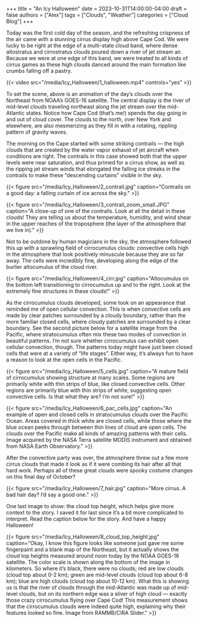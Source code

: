 +++
title = "An Icy Halloween"
date = 2023-10-31T14:00:00-04:00
draft = false
authors = ["Alex"]
tags = ["Clouds", "Weather"]
categories = ["Cloud Blog"]
+++

Today was the first cold day of the season, and the refreshing crispness of the air came with a stunning cirrus display high above Cape Cod. We were lucky to be right at the edge of a multi-state cloud band, where dense altostratus and cirrostratus clouds poured down a river of jet stream air. Because we were at one edge of this band, we were treated to all kinds of cirrus games as these high clouds danced around the main formation like crumbs falling off a pastry. 

{{< video src="/media/Icy_Halloween/1_halloween.mp4" controls="yes" >}}

To set the scene, above is an animation of the day’s clouds over the Northeast from NOAA’s GOES-16 satellite. The central display is the river of mid-level clouds traveling northeast along the jet stream over the mid-Atlantic states. Notice how Cape Cod (that’s me!) spends the day going in and out of cloud cover. The clouds to the north, over New York and elsewhere, are also mesmerizing as they fill in with a rotating, rippling pattern of gravity waves. 

The morning on the Cape started with some striking contrails — the high clouds that are created by the water vapor exhaust of jet aircraft when conditions are right. The contrails in this case showed both that the upper levels were near saturation, and thus primed for a cirrus show, as well as the ripping jet stream winds that elongated the falling ice streaks in the contrails to make these “descending curtains” visible in the sky.

{{< figure src="/media/Icy_Halloween/2_contrail.jpg" caption="Contrails on a good day: a falling curtain of ice across the sky." >}}

{{< figure src="/media/Icy_Halloween/3_contrail_zoom_small.JPG" caption="A close-up of one of the contrails. Look at all the detail in these clouds! They are telling us about the temperature, humidity, and wind shear in the upper reaches of the troposphere (the layer of the atmosphere that we live in)." >}}

Not to be outdone by human magicians in the sky, the atmosphere followed this up with a sprawling field of cirrocumulus clouds: convective cells high in the atmosphere that look positively minuscule because they are so far away. The cells were incredibly fine, developing along the edge of the burlier altocumulus of the cloud river. 

{{< figure src="/media/Icy_Halloween/4_cirr.jpg" caption="Altocumulus on the bottom left transitioning to cirrocumulus up and to the right. Look at the extremely fine structures in these clouds!" >}}

As the cirrocumulus clouds developed, some took on an appearance that reminded me of open cellular convection. This is when convective cells are made by clear patches surrounded by a cloudy boundary, rather than the more familiar closed cells, where cloudy patches are surrounded by a clear boundary. See the second picture below for a satellite image from the Pacific, where stratocumulus often mix these two modes of convection in beautiful patterns. I’m not sure whether cirrocumulus can exhibit open cellular convection, though. The patterns today might have just been closed cells that were at a variety of “life stages”. Either way, it’s always fun to have a reason to look at the open cells in the Pacific.

{{< figure src="/media/Icy_Halloween/5_cells.jpg" caption="A mature field of cirrocumulus showing structure at many scales. Some regions are primarily white with thin strips of blue, like closed convective cells. Other regions are primarily blue with thin strips of white, suggesting open convective cells. Is that what they are? I’m not sure!" >}}

{{< figure src="/media/Icy_Halloween/6_pac_cells.jpg" caption="An example of open and closed cells in stratocumulus clouds over the Pacific Ocean. Areas covered in thick white are closed cells, while those where the blue ocean peeks through between thin lines of cloud are open cells. The clouds over the Pacific make all kinds of amazing patterns with their cells. Image acquired by the NASA Terra satellite MODIS instrument and obtained from NASA Earth Observatory." >}}

After the convective party was over, the atmosphere threw out a few more cirrus clouds that made it look as if it were combing its hair after all that hard work. Perhaps all of these great clouds were spooky costume changes on this final day of October?

{{< figure src="/media/Icy_Halloween/7_hair.jpg" caption="More cirrus. A bad hair day? I’d say a good one." >}}

One last image to show: the cloud top height, which helps give more context to the story. I saved it for last since it’s a bit more complicated to interpret. Read the caption below for the story. And have a happy Halloween! 

{{< figure src="/media/Icy_Halloween/8_cloud_top_height.jpg" caption="Okay, I know this figure looks like someone just gave me some fingerpaint and a blank map of the Northeast, but it actually shows the cloud top heights measured around noon today by the NOAA GOES-16 satellite. The color scale is shown along the bottom of the image in kilometers. So where it’s black, there were no clouds; red are low clouds (cloud top about 0-2 km); green are mid-level clouds (cloud top about 6-8 km); blue are high clouds (cloud top about 10-12 km). What this is showing us is that the river of clouds through the mid-Atlantic was made up of mid-level clouds, but on its northern edge was a sliver of high cloud — exactly those crazy cirrocumulus flying over Cape Cod! This measurement shows that the cirrocumulus clouds were indeed quite high, explaining why their features looked so fine. Image from RAMMB/CIRA Slider." >}}


